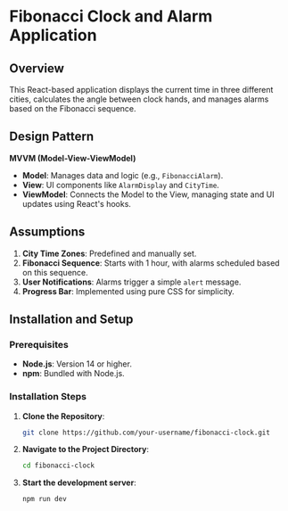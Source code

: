 # Fibonacci Clock and Alarm Application

## Overview

This React-based application displays the current time in three different cities, calculates the angle between clock hands, and manages alarms based on the Fibonacci sequence.

## Design Pattern

**MVVM (Model-View-ViewModel)**

- **Model**: Manages data and logic (e.g., `FibonacciAlarm`).
- **View**: UI components like `AlarmDisplay` and `CityTime`.
- **ViewModel**: Connects the Model to the View, managing state and UI updates using React's hooks.

## Assumptions

1. **City Time Zones**: Predefined and manually set.
2. **Fibonacci Sequence**: Starts with 1 hour, with alarms scheduled based on this sequence.
3. **User Notifications**: Alarms trigger a simple `alert` message.
4. **Progress Bar**: Implemented using pure CSS for simplicity.

## Installation and Setup

### Prerequisites

- **Node.js**: Version 14 or higher.
- **npm**: Bundled with Node.js.

### Installation Steps

1. **Clone the Repository**:
   ```bash
   git clone https://github.com/your-username/fibonacci-clock.git

2. **Navigate to the Project Directory**:
   ```bash
   cd fibonacci-clock

3. **Start the development server**:
   ```bash
   npm run dev
